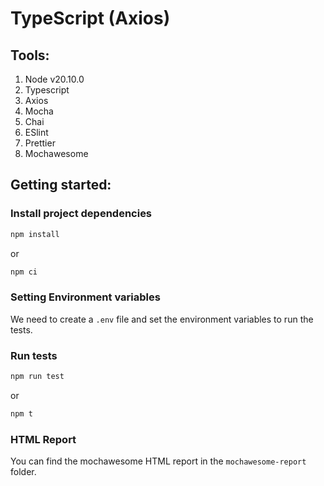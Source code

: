 # TypeScript (Axios)

## Tools:

1. Node v20.10.0
2. Typescript
3. Axios
4. Mocha
5. Chai
6. ESlint
7. Prettier
8. Mochawesome

## Getting started:

### Install project dependencies

```bash
npm install
```

or

```bash
npm ci
```

### Setting Environment variables

We need to create a `.env` file and set the environment variables to run the tests.

### Run tests

```bash
npm run test
```

or

```bash
npm t
```

### HTML Report

You can find the mochawesome HTML report in the `mochawesome-report` folder.
